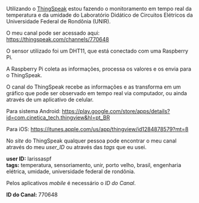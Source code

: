 Utilizando o [ThingSpeak](https://thingspeak.com/) estou fazendo o monitoramento em tempo real da temperatura e da umidade do Laboratório Didático de Circuitos Elétricos da Universidade Federal de Rondônia (UNIR).

O meu canal pode ser acessado aqui:
https://thingspeak.com/channels/770648

O sensor utilizado foi um DHT11, que está conectado com uma Raspberry Pi.

A Raspberry Pi coleta as informações, processa os valores e os envia para o ThingSpeak.

O canal do ThingSpeak recebe as informações e as transforma em um gráfico que pode ser observado em tempo real via computador, ou ainda através de um aplicativo de celular.

Para sistema Android: https://play.google.com/store/apps/details?id=com.cinetica_tech.thingview&hl=pt_BR

Para iOS: https://itunes.apple.com/us/app/thingview/id1284878579?mt=8

No *site* do ThingSpeak qualquer pessoa pode encontrar o meu canal através do meu *user_ID* ou através das *tags* que eu usei.

**user ID:** larissaspf  <br/>
**tags:** temperatura, sensoriamento, unir, porto velho, brasil, engenharia elétrica, umidade, universidade federal de rondônia.

Pelos aplicativos *mobile* é necessário o *ID do Canal*.

**ID do Canal:** 770648
